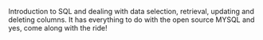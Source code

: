 Introduction to SQL and dealing with data selection, retrieval, updating and deleting columns.
It has everything to do with the open source MYSQL and yes, come along with the ride!
